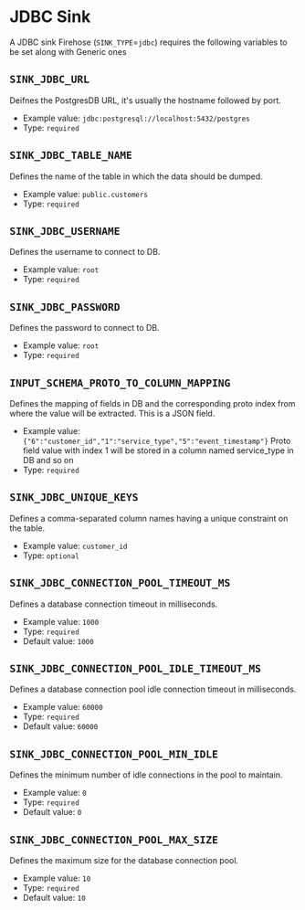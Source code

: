 # JDBC Sink

A JDBC sink Firehose \(`SINK_TYPE`=`jdbc`\) requires the following variables to be set along with Generic ones

## `SINK_JDBC_URL`

Deifnes the PostgresDB URL, it's usually the hostname followed by port.

* Example value: `jdbc:postgresql://localhost:5432/postgres`
* Type: `required`

## `SINK_JDBC_TABLE_NAME`

Defines the name of the table in which the data should be dumped.

* Example value: `public.customers`
* Type: `required`

## `SINK_JDBC_USERNAME`

Defines the username to connect to DB.

* Example value: `root`
* Type: `required`

## `SINK_JDBC_PASSWORD`

Defines the password to connect to DB.

* Example value: `root`
* Type: `required`

## `INPUT_SCHEMA_PROTO_TO_COLUMN_MAPPING`

Defines the mapping of fields in DB and the corresponding proto index from where the value will be extracted. This is a JSON field.

* Example value: `{"6":"customer_id","1":"service_type","5":"event_timestamp"}` Proto field value with index 1 will be stored in a column named service\_type in DB and so on
* Type: `required`

## `SINK_JDBC_UNIQUE_KEYS`

Defines a comma-separated column names having a unique constraint on the table.

* Example value: `customer_id`
* Type: `optional`

## `SINK_JDBC_CONNECTION_POOL_TIMEOUT_MS`

Defines a database connection timeout in milliseconds.

* Example value: `1000`
* Type: `required`
* Default value: `1000`

## `SINK_JDBC_CONNECTION_POOL_IDLE_TIMEOUT_MS`

Defines a database connection pool idle connection timeout in milliseconds.

* Example value: `60000`
* Type: `required`
* Default value: `60000`

## `SINK_JDBC_CONNECTION_POOL_MIN_IDLE`

Defines the minimum number of idle connections in the pool to maintain.

* Example value: `0`
* Type: `required`
* Default value: `0`

## `SINK_JDBC_CONNECTION_POOL_MAX_SIZE`

Defines the maximum size for the database connection pool.

* Example value: `10`
* Type: `required`
* Default value: `10`

